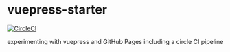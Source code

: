 # vuepress-starter

[![CircleCI](https://circleci.com/gh/kauppfbi/vuepress-starter/tree/master.svg?style=svg)](https://circleci.com/gh/kauppfbi/vuepress-starter/tree/master)

experimenting with vuepress and GitHub Pages including a circle CI pipeline
